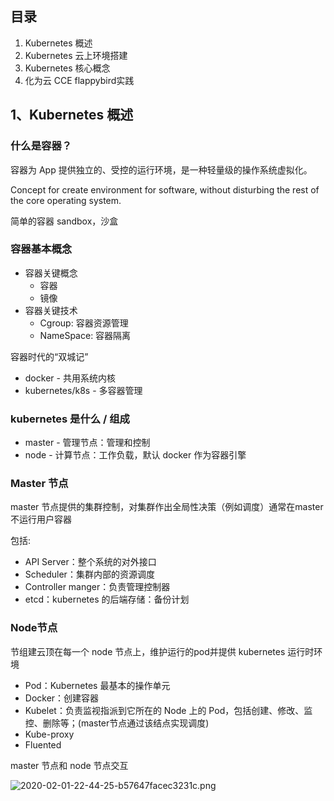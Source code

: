 ## 目录

1. Kubernetes 概述
2.  Kubernetes 云上环境搭建
3.  Kubernetes 核心概念
4. 化为云 CCE flappybird实践

## 1、Kubernetes 概述

### 什么是容器？

容器为 App 提供独立的、受控的运行环境，是一种轻量级的操作系统虚拟化。

Concept for create environment for software, without disturbing the rest of the core operating system.

简单的容器 sandbox，沙盒

### 容器基本概念

- 容器关键概念
  - 容器
  - 镜像
- 容器关键技术
  - Cgroup: 容器资源管理
  - NameSpace: 容器隔离

容器时代的“双城记”

- docker - 共用系统内核
- kubernetes/k8s - 多容器管理

### kubernetes 是什么 / 组成

- master - 管理节点：管理和控制
- node - 计算节点：工作负载，默认 docker 作为容器引擎

### Master 节点

master 节点提供的集群控制，对集群作出全局性决策（例如调度）通常在master不运行用户容器

包括:
- API Server：整个系统的对外接口
- Scheduler：集群内部的资源调度
- Controller manger：负责管理控制器
- etcd：kubernetes 的后端存储：备份计划

### Node节点

节组建云顶在每一个 node 节点上，维护运行的pod并提供 kubernetes 运行时环境

- Pod：Kubernetes 最基本的操作单元
- Docker：创建容器
- Kubelet：负责监视指派到它所在的 Node 上的 Pod，包括创建、修改、监控、删除等；(master节点通过该结点实现调度)
- Kube-proxy
- Fluented

master 节点和 node 节点交互

![2020-02-01-22-44-25-b57647facec3231c.png](https://imagehost-cdn.frytea.com/images/2020/02/01/2020-02-01-22-44-25-b57647facec3231c.png)
